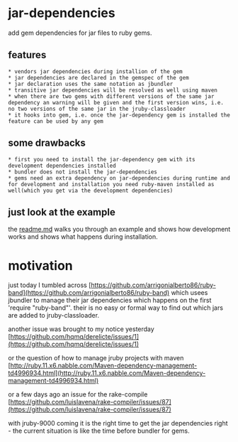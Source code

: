 # jar-dependencies #

add gem dependencies for jar files to ruby gems.

## features ##

    * vendors jar dependencies during installion of the gem
	* jar dependencies are declared in the gemspec of the gem
	* jar declaration uses the same notation as jbundler
	* transitive jar dependencies will be resolved as well using maven
	* when there are two gems with different versions of the same jar dependency an warning will be given and the first version wins, i.e. no two versions of the same jar in the jruby-classloader
	* it hooks into gem, i.e. once the jar-dependency gem is installed the feature can be used by any gem

## some drawbacks ##

    * first you need to install the jar-dependency gem with its development dependencies installed
	* bundler does not install the jar-dependencies
	* gems need an extra dependency on jar-dependencies during runtime and for development and installation you need ruby-maven installed as well(which you get via the development dependencies)

## just look at the example ##

the [readme.md](example/Readme.md) walks you through an example and shows how development works and shows what happens during installation.

# motivation #

just today I tumbled across [https://github.com/arrigonialberto86/ruby-band](https://github.com/arrigonialberto86/ruby-band) which usees jbundler to manage their jar dependencies which happens on the first 'require "ruby-band"'. their is no easy or formal way to find out which jars are added to jruby-classloader.

another issue was brought to my notice yesterday [https://github.com/hqmq/derelicte/issues/1](https://github.com/hqmq/derelicte/issues/1)

or the question of how to manage jruby projects with maven [http://ruby.11.x6.nabble.com/Maven-dependency-management-td4996934.html](http://ruby.11.x6.nabble.com/Maven-dependency-management-td4996934.html)

or a few days ago an issue for the rake-compile [https://github.com/luislavena/rake-compiler/issues/87](https://github.com/luislavena/rake-compiler/issues/87)

with jruby-9000 coming it is the right time to get the jar dependencies right - the current situation is like the time before bundler for gems.

